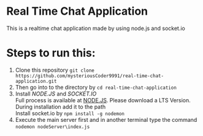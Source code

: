 # Real Time Chat Application

This is a realtime chat application made by using node.js and socket.io <br>

# Steps to run this:
1. Clone this repository `git clone https://github.com/mysteriousCoder9991/real-time-chat-application.git`
2. Then go into to the directory by `cd real-time-chat-application`
3. Install _NODE.JS_ and _SOCKET.IO_  <br>
   Full process is available at [NODE.JS](https://nodejs.org/en/download/). Please download a LTS Version. During installation add it to the path <br>
   Install socket.io by 
   `npm install -g nodemon` <br>
4. Execute the main server first and in another terminal type the command `nodemon nodeServer\index.js`
   
